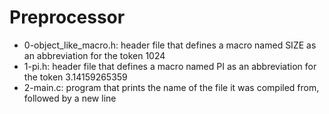 # Preprocessor
* 0-object_like_macro.h: header file that defines a macro named SIZE as an abbreviation for the token 1024
* 1-pi.h: header file that defines a macro named PI as an abbreviation for the token 3.14159265359
* 2-main.c: program that prints the name of the file it was compiled from, followed by a new line
